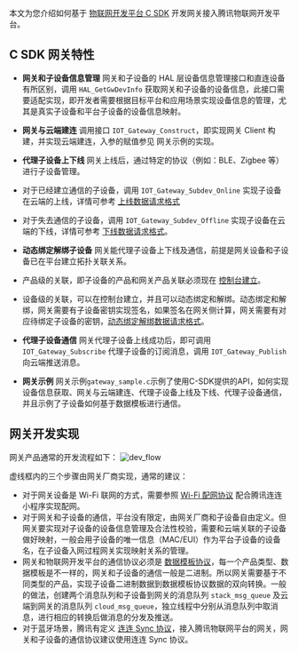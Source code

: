 
本文为您介绍如何基于 [物联网开发平台 C SDK](https://github.com/tencentyun/qcloud-iot-explorer-sdk-embedded-c.git) 开发网关接入腾讯物联网开发平台。

## C SDK 网关特性
-  **网关和子设备信息管理**
网关和子设备的 HAL 层设备信息管理接口和直连设备有所区别，调用 `HAL_GetGwDevInfo` 获取网关和子设备的设备信息，此接口需要适配实现，即开发者需要根据目标平台和应用场景实现设备信息的管理，尤其是真实子设备和平台子设备的设备信息映射。

-  **网关与云端建连**
调用接口 `IOT_Gateway_Construct`，即实现网关 Client 构建，并实现云端建连，入参的赋值参见 网关示例的实现。

-  **代理子设备上下线**
网关上线后，通过特定的协议（例如：BLE、Zigbee 等）进行子设备管理。
 - 对于已经建立通信的子设备，调用 `IOT_Gateway_Subdev_Online` 实现子设备在云端的上线，详情可参考 [上线数据请求格式](https://cloud.tencent.com/document/product/1081/47442#.E4.BB.A3.E7.90.86.E5.AD.90.E8.AE.BE.E5.A4.87.E4.B8.8A.E7.BA.BF)
 - 对于失去通信的子设备，调用 `IOT_Gateway_Subdev_Offline` 实现子设备在云端的下线，详情可参考 [下线数据请求格式](https://cloud.tencent.com/document/product/1081/47442#.E4.BB.A3.E7.90.86.E5.AD.90.E8.AE.BE.E5.A4.87.E4.B8.8B.E7.BA.BF)。

-  **动态绑定解绑子设备**
网关能代理子设备上下线及通信，前提是网关设备和子设备已在平台建立拓扑关联关系。
 - 产品级的关联，即子设备的产品和网关产品关联必须现在 [控制台建立](https://cloud.tencent.com/document/product/1081/43417)。
 - 设备级的关联，可以在控制台建立，并且可以动态绑定和解绑。动态绑定和解绑，网关需要有子设备密钥实现签名，如果签名在网关侧计算，网关需要有对应待绑定子设备的密钥，[动态绑定解绑数据请求格式](https://cloud.tencent.com/document/product/1081/47441)。

-  **代理子设备通信**
网关代理子设备上线成功后，即可调用 `IOT_Gateway_Subscribe` 代理子设备的订阅消息，调用 `IOT_Gateway_Publish` 向云端推送消息。

-  **网关示例**
网关示例`gateway_sample.c`示例了使用C-SDK提供的API，如何实现设备信息获取、网关与云端建连、代理子设备上线及下线、代理子设备通信，并且示例了子设备如何基于数据模板进行通信。


## 网关开发实现
网关产品通常的开发流程如下：
![dev_flow](https://main.qcloudimg.com/raw/55f8fde23886a1852cd49244f1e5e452.jpg)

虚线框内的三个步骤由网关厂商实现，通常的建议：
- 对于网关设备是 Wi-Fi 联网的方式，需要参照 [Wi-Fi 配网协议](https://cloud.tencent.com/document/product/1081/48403) 配合腾讯连连小程序实现配网。
- 对于网关和子设备的通信，平台没有限定，由网关厂商和子设备自由定义。但网关要实现对子设备的设备信息管理及合法性校验，需要和云端关联的子设备做好映射，一般会用子设备的唯一信息（MAC/EUI）作为平台子设备的设备名，在子设备入网过程网关实现映射关系的管理。
- 网关和物联网开发平台的通信协议必须是 [数据模板协议](https://cloud.tencent.com/document/product/1081/34916)，每一个产品类型、数据模板是不一样的，网关和子设备的通信一般是二进制。所以网关需要基于不同类型的产品，实现子设备二进制数据到数据模板协议数据的双向转换。一般的做法，创建两个消息队列和子设备到网关的消息队列 `stack_msg_queue` 及云端到网关的消息队列 `cloud_msg_queue`，独立线程中分别从消息队列中取消息，进行相应的转换后做消息的分发及推送。
- 对于蓝牙场景，腾讯有定义 [连连 Sync 协议](https://cloud.tencent.com/document/product/1081/48398)，接入腾讯物联网平台的网关，网关和子设备的通信协议建议使用连连 Sync 协议。
